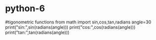 # python-6
#tigonometric functions
from math import sin,cos,tan,radians
angle=30
print("sin:",sin(radians(angle)))
print("cos:",cos(radians(angle)))
print("tan:",tan(radians(angle)))
